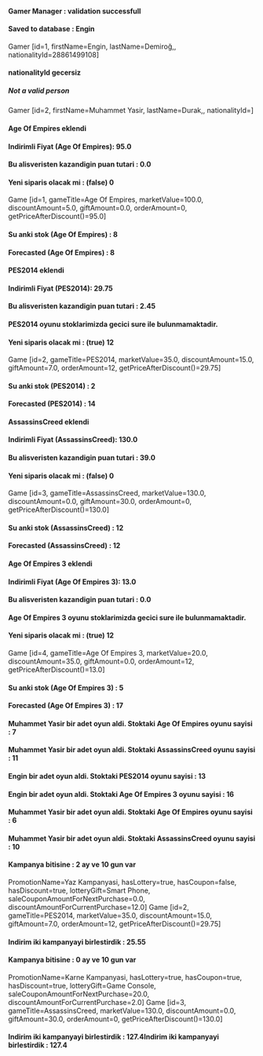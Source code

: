 
#### Gamer Manager : validation successfull
#### Saved to database : Engin
Gamer [id=1, firstName=Engin, lastName=Demiroğ,, nationalityId=28861499108]
#### nationalityId gecersiz
##### Not a valid person
Gamer [id=2, firstName=Muhammet Yasir, lastName=Durak,, nationalityId=]
#### Age Of Empires eklendi
#### Indirimli Fiyat (Age Of Empires): 95.0
#### Bu alisveristen kazandigin puan tutari : 0.0
#### Yeni siparis olacak mi : (false) 0
Game [id=1, gameTitle=Age Of Empires, marketValue=100.0, discountAmount=5.0, giftAmount=0.0, orderAmount=0, getPriceAfterDiscount()=95.0]
#### Su anki stok (Age Of Empires) : 8
#### Forecasted (Age Of Empires) : 8
#### PES2014 eklendi
#### Indirimli Fiyat (PES2014): 29.75
#### Bu alisveristen kazandigin puan tutari : 2.45
#### PES2014 oyunu stoklarimizda gecici sure ile bulunmamaktadir.
#### Yeni siparis olacak mi : (true) 12
Game [id=2, gameTitle=PES2014, marketValue=35.0, discountAmount=15.0, giftAmount=7.0, orderAmount=12, getPriceAfterDiscount()=29.75]
#### Su anki stok (PES2014) : 2
#### Forecasted (PES2014) : 14
#### AssassinsCreed eklendi
#### Indirimli Fiyat (AssassinsCreed): 130.0
#### Bu alisveristen kazandigin puan tutari : 39.0
#### Yeni siparis olacak mi : (false) 0
Game [id=3, gameTitle=AssassinsCreed, marketValue=130.0, discountAmount=0.0, giftAmount=30.0, orderAmount=0, getPriceAfterDiscount()=130.0]
#### Su anki stok (AssassinsCreed) : 12
#### Forecasted (AssassinsCreed) : 12
#### Age Of Empires 3 eklendi
#### Indirimli Fiyat (Age Of Empires 3): 13.0
#### Bu alisveristen kazandigin puan tutari : 0.0
#### Age Of Empires 3 oyunu stoklarimizda gecici sure ile bulunmamaktadir.
#### Yeni siparis olacak mi : (true) 12
Game [id=4, gameTitle=Age Of Empires 3, marketValue=20.0, discountAmount=35.0, giftAmount=0.0, orderAmount=12, getPriceAfterDiscount()=13.0]
#### Su anki stok (Age Of Empires 3) : 5
#### Forecasted (Age Of Empires 3) : 17
#### Muhammet Yasir bir adet oyun aldi. Stoktaki Age Of Empires oyunu sayisi : 7
#### Muhammet Yasir bir adet oyun aldi. Stoktaki AssassinsCreed oyunu sayisi : 11
#### Engin bir adet oyun aldi. Stoktaki PES2014 oyunu sayisi : 13
#### Engin bir adet oyun aldi. Stoktaki Age Of Empires 3 oyunu sayisi : 16
#### Muhammet Yasir bir adet oyun aldi. Stoktaki Age Of Empires oyunu sayisi : 6
#### Muhammet Yasir bir adet oyun aldi. Stoktaki AssassinsCreed oyunu sayisi : 10
#### Kampanya bitisine :  2 ay ve 10 gun var
PromotionName=Yaz Kampanyasi, hasLottery=true, hasCoupon=false, hasDiscount=true, lotteryGift=Smart Phone, saleCouponAmountForNextPurchase=0.0, discountAmountForCurrentPurchase=12.0]
Game [id=2, gameTitle=PES2014, marketValue=35.0, discountAmount=15.0, giftAmount=7.0, orderAmount=12, getPriceAfterDiscount()=29.75]
#### Indirim iki kampanyayi birlestirdik : 25.55
#### Kampanya bitisine :  0 ay ve 10 gun var
PromotionName=Karne Kampanyasi, hasLottery=true, hasCoupon=true, hasDiscount=true, lotteryGift=Game Console, saleCouponAmountForNextPurchase=20.0, discountAmountForCurrentPurchase=2.0]
Game [id=3, gameTitle=AssassinsCreed, marketValue=130.0, discountAmount=0.0, giftAmount=30.0, orderAmount=0, getPriceAfterDiscount()=130.0]
#### Indirim iki kampanyayi birlestirdik : 127.4Indirim iki kampanyayi birlestirdik : 127.4